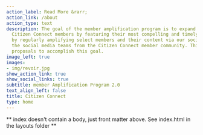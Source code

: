 ```yaml
---
action_label: Read More &rarr;
action_link: /about
action_type: text
description: The goal of the member amplification program is to expand engagement by Americans with 
  Citizen Connect members by featuring their most compelling and timely content. This will be accomplished
  by regularly amplifying select members and their content via our social media assets in coordination with
  the social media teams from the Citizen Connect member community. This project contains background and
  proposals to accomplish this goal.
image_left: true
images:
- img/revoir.jpg
show_action_link: true
show_social_links: true
subtitle: member Amplification Program 2.0
text_align_left: false
title: Citizen Connect
type: home
---
```


** index doesn't contain a body, just front matter above.
See index.html in the layouts folder **
